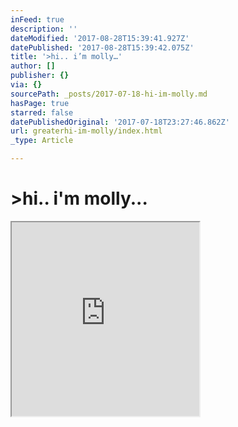 ```yaml
---
inFeed: true
description: ''
dateModified: '2017-08-28T15:39:41.927Z'
datePublished: '2017-08-28T15:39:42.075Z'
title: '>hi.. i’m molly…'
author: []
publisher: {}
via: {}
sourcePath: _posts/2017-07-18-hi-im-molly.md
hasPage: true
starred: false
datePublishedOriginal: '2017-07-18T23:27:46.862Z'
url: greaterhi-im-molly/index.html
_type: Article

---
```

# \>hi.. i'm molly...

<iframe src="https://the-grid.github.io/ed-userhtml/?g=eJzdU9uOmzAQfecrpg-IrRQugWRz2Sx97W8YmIALeJBtQtOq_94ZklarfkIlhM9cz3g4XJy_D1gGFTV3-BkA1DSQPUNr8f7GZvArSFynJhzw6teERTe-O8Mxy6bvktGhbjt_hiLLH45K1X1raTZNrEfV4hlmO7xEnfeTO6fpsixJVWlVJTWNqaNaq2FMa7peEZVOJtNGn6XNdSDFbYVXzIVsEy9WTefKoupjsd-CIIgXrHrt43XImGbvdMOUEw33lsxLfgghCzeQH0M4yHkKYZszKHIGOwF7BnsBnLI9MthlIeQS2m1DKLZPsBNQcPl-Bdx3f3iWvxYCdgykvCiY6lUAVx3_kB-FIufk0-ph9pNUbWWeTFzZB5CFvIJ60FM8KVn2f3CbS_pU2qXRt_eoJuOVNmijhwfqQTn3Hv3VWlReUvaXokF5gvLb7PxDFdpEoFaFge-QtaobuqF1uIHGatNL_CGoDYzK3nAYtGlBeVg6fk1I04CcMSLMEwvad0kCirupppHE8Q60GGjiH7o1SXKpLEBaypGWZZJo6NQNn-FIZqDZcbkDuoLTHt2zHd7QwEgWwRGZlQhuhRAzC-dUVti8zOTmukcLZD49-D7QLR1yB0_QEtesN2BjQWVXkxyupKuTbM894Kqt8xzVPnLsn9sOKly3ptk78abXxfXagqW7GvAfUm3W-IjKeD1yFL7SAqri3wsUGF3z0hVvj-9bd-jclyB4fK3fYgYxcw" height="310" style=""></iframe>